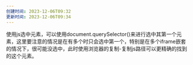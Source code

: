 ```yaml
---
创建时间: 2023-12-06T09:32
更新时间: 2023-12-06T09:34
---
```

使用js选中元素，可以使用document.querySelector()来进行选中其第一个元素，这里要注意的情况是在有多个时只会选中第一个，特别是在多个iframe嵌套的情况下，很可能没选中，此时使用浏览器的复制-复制js路径可以更精确的找到的这个元素。